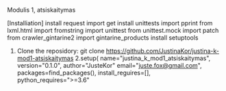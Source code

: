 Modulis 1, atsiskaitymas


[Installiation]
install request import get
install unittests
import pprint
from lxml.html import fromstring
import unittest
from unittest.mock import patch
from crawler_gintarine2 import gintarine_products
install setuptools

1. Clone the reposidory:
git clone https://github.com/JustinaKor/justina-k-mod1-atsiskaitymas
2.setup(
    name="justina_k_mod1_atsiskaitymas",
    version="0.1.0",
    author="JusteKor"
    email="juste.fox@gmail.com",
    packages=find_packages(),
    install_reguires=[],
    python_requires=">=3.6"
